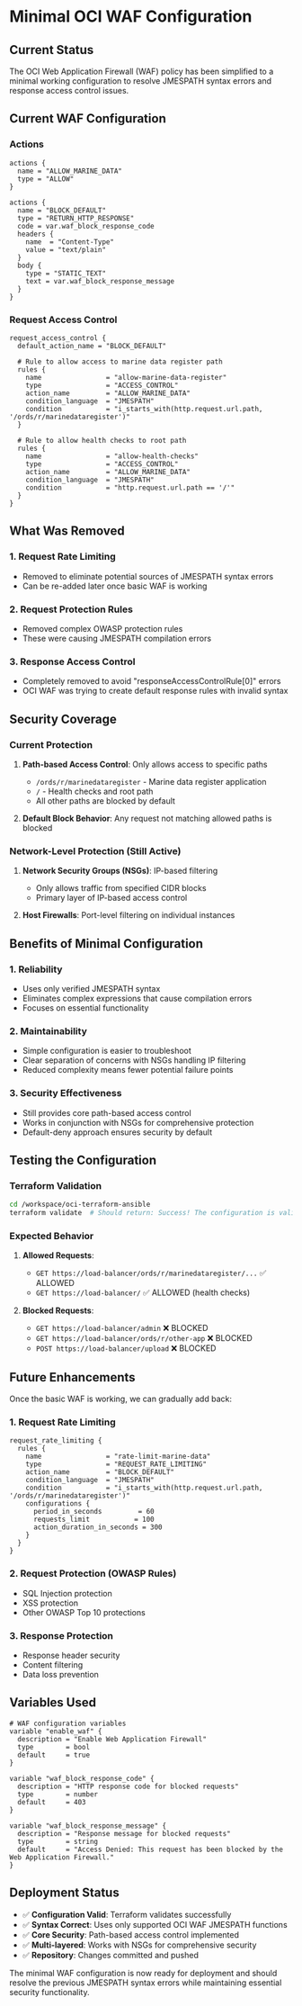 # Minimal OCI WAF Configuration

## Current Status

The OCI Web Application Firewall (WAF) policy has been simplified to a minimal working configuration to resolve JMESPATH syntax errors and response access control issues.

## Current WAF Configuration

### Actions
```hcl
actions {
  name = "ALLOW_MARINE_DATA"
  type = "ALLOW"
}

actions {
  name = "BLOCK_DEFAULT"
  type = "RETURN_HTTP_RESPONSE"
  code = var.waf_block_response_code
  headers {
    name  = "Content-Type"
    value = "text/plain"
  }
  body {
    type = "STATIC_TEXT"
    text = var.waf_block_response_message
  }
}
```

### Request Access Control
```hcl
request_access_control {
  default_action_name = "BLOCK_DEFAULT"
  
  # Rule to allow access to marine data register path
  rules {
    name                = "allow-marine-data-register"
    type                = "ACCESS_CONTROL"
    action_name         = "ALLOW_MARINE_DATA"
    condition_language  = "JMESPATH"
    condition           = "i_starts_with(http.request.url.path, '/ords/r/marinedataregister')"
  }
  
  # Rule to allow health checks to root path
  rules {
    name                = "allow-health-checks"
    type                = "ACCESS_CONTROL"
    action_name         = "ALLOW_MARINE_DATA"
    condition_language  = "JMESPATH"
    condition           = "http.request.url.path == '/'"
  }
}
```

## What Was Removed

### 1. Request Rate Limiting
- Removed to eliminate potential sources of JMESPATH syntax errors
- Can be re-added later once basic WAF is working

### 2. Request Protection Rules
- Removed complex OWASP protection rules
- These were causing JMESPATH compilation errors

### 3. Response Access Control
- Completely removed to avoid "responseAccessControlRule[0]" errors
- OCI WAF was trying to create default response rules with invalid syntax

## Security Coverage

### Current Protection
1. **Path-based Access Control**: Only allows access to specific paths
   - `/ords/r/marinedataregister` - Marine data register application
   - `/` - Health checks and root path
   - All other paths are blocked by default

2. **Default Block Behavior**: Any request not matching allowed paths is blocked

### Network-Level Protection (Still Active)
1. **Network Security Groups (NSGs)**: IP-based filtering
   - Only allows traffic from specified CIDR blocks
   - Primary layer of IP-based access control

2. **Host Firewalls**: Port-level filtering on individual instances

## Benefits of Minimal Configuration

### 1. **Reliability**
- Uses only verified JMESPATH syntax
- Eliminates complex expressions that cause compilation errors
- Focuses on essential functionality

### 2. **Maintainability**
- Simple configuration is easier to troubleshoot
- Clear separation of concerns with NSGs handling IP filtering
- Reduced complexity means fewer potential failure points

### 3. **Security Effectiveness**
- Still provides core path-based access control
- Works in conjunction with NSGs for comprehensive protection
- Default-deny approach ensures security by default

## Testing the Configuration

### Terraform Validation
```bash
cd /workspace/oci-terraform-ansible
terraform validate  # Should return: Success! The configuration is valid.
```

### Expected Behavior
1. **Allowed Requests**:
   - `GET https://load-balancer/ords/r/marinedataregister/...` ✅ ALLOWED
   - `GET https://load-balancer/` ✅ ALLOWED (health checks)

2. **Blocked Requests**:
   - `GET https://load-balancer/admin` ❌ BLOCKED
   - `GET https://load-balancer/ords/r/other-app` ❌ BLOCKED
   - `POST https://load-balancer/upload` ❌ BLOCKED

## Future Enhancements

Once the basic WAF is working, we can gradually add back:

### 1. Request Rate Limiting
```hcl
request_rate_limiting {
  rules {
    name                = "rate-limit-marine-data"
    type                = "REQUEST_RATE_LIMITING"
    action_name         = "BLOCK_DEFAULT"
    condition_language  = "JMESPATH"
    condition           = "i_starts_with(http.request.url.path, '/ords/r/marinedataregister')"
    configurations {
      period_in_seconds         = 60
      requests_limit           = 100
      action_duration_in_seconds = 300
    }
  }
}
```

### 2. Request Protection (OWASP Rules)
- SQL Injection protection
- XSS protection
- Other OWASP Top 10 protections

### 3. Response Protection
- Response header security
- Content filtering
- Data loss prevention

## Variables Used

```hcl
# WAF configuration variables
variable "enable_waf" {
  description = "Enable Web Application Firewall"
  type        = bool
  default     = true
}

variable "waf_block_response_code" {
  description = "HTTP response code for blocked requests"
  type        = number
  default     = 403
}

variable "waf_block_response_message" {
  description = "Response message for blocked requests"
  type        = string
  default     = "Access Denied: This request has been blocked by the Web Application Firewall."
}
```

## Deployment Status

- ✅ **Configuration Valid**: Terraform validates successfully
- ✅ **Syntax Correct**: Uses only supported OCI WAF JMESPATH functions
- ✅ **Core Security**: Path-based access control implemented
- ✅ **Multi-layered**: Works with NSGs for comprehensive security
- ✅ **Repository**: Changes committed and pushed

The minimal WAF configuration is now ready for deployment and should resolve the previous JMESPATH syntax errors while maintaining essential security functionality.